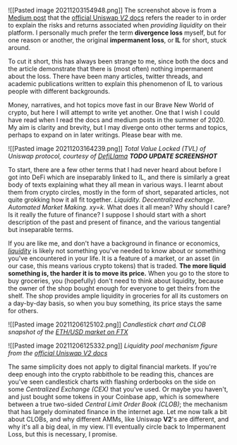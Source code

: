 ![[Pasted image 20211203154948.png]]
The screenshot above is from a [Medium post](https://medium.com/@pintail/uniswap-a-good-deal-for-liquidity-providers-104c0b6816f2) that the [official Uniswap *V2* docs](https://docs.uniswap.org/protocol/V2/concepts/advanced-topics/understanding-returns) refers the reader to in order to explain the risks and returns associated when *providing liquidity* on their platform. I personally much prefer the term **divergence loss** myself, but for one reason or another, the original **impermanent loss**, or **IL** for short, stuck around.

To cut it short, this has always been strange to me, since both the docs and the article demonstrate that there is (most often) nothing impermanent about the loss. There have been many articles, twitter threads, and academic publications written to explain this phenomenon of IL to various people with different backgrounds. 

Money, narratives, and hot topics move fast in our Brave New World of crypto, but here I will attempt to write yet another. One that I wish I could have read when I read the docs and medium posts in the summer of 2020. My aim is clarity and brevity, but I may diverge onto other terms and topics, perhaps to expand on in later writings. Please bear with me.

![[Pasted image 20211203164239.png]]
*Total Value Locked (TVL) of Uniswap protocol, courtesy of [DefiLlama](https://defillama.com/protocol/uniswap/all/USD) **TODO UPDATE SCREENSHOT***

To start, there are a few other terms that I had never heard about before I got into DeFi which are inseparably linked to IL, and there is similarly a great body of texts explaining what they all mean in various ways. I learnt about them from crypto circles, mostly in the form of short, separated articles, not quite grokking how it all fit together. *Liquidity. Decentralized exchange. Automated Market Making. xy=k.* What does it all mean? Why should I care? Is it really the future of finance? I suppose I should start with a short description of the past and present of finance, and the various tangential but inseparable terms.

If you are like me, and don't have a background in finance or economics, [*liquidity*](https://en.wikipedia.org/wiki/Market_liquidity) is likely not something you've needed to know about or something you've encountered in your life. It is a feature of a market, or an asset (in our case, this means various crypto tokens) that is traded. **The more liquid something is, the harder it is to move its price.** When you go to the store to buy groceries, you (hopefully) don't need to think about liquidity, because the owner of the shop bought enough for everyone to get theirs from the shelf. The shop provides ample liquidity in groceries for all its customers on a day-by-day basis, so when you buy something, its price stays the same for others.

![[Pasted image 20211206125102.png]]
*Candlestick chart and CLOB snapshot of the [ETH/USD market on FTX](https://ftx.com/trade/ETH/USD)*

![[Pasted image 20211206125332.png]]
*Liquidity pool mechanism figure from the [official Uniswap V2 docs](https://docs.uniswap.org/protocol/V2/concepts/core-concepts/pools)*

The same simplicity does not apply to digital financial markets. If you're deep enough into the crypto rabbithole to be reading this, chances are you've seen candlestick charts with flashing orderbooks on the side on some *Centralized Exchange (CEX)* that you've used. Or maybe you haven't, and just bought some tokens in your Coinbase app, which is somewhere between a true two-sided *Central Limit Order Book (CLOB)*; the mechanism that has largely dominated finance in the internet age. Let me now talk a bit about CLOBs, and why different AMMs, like Uniswap  **V2**'s are different, and why it's all a big deal, in my view. I'll eventually circle back to Impermanent Loss, but this is necessary, I promise.


